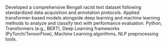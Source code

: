 Developed a comprehensive Bengali racist text dataset following standardized data acquisition and annotation protocols. Applied transformer-based models alongside deep learning and machine learning methods to analyze and classify text with performance evaluation.
Python, Transformers (e.g., BERT), Deep Learning frameworks (PyTorch/TensorFlow), Machine Learning algorithms, NLP preprocessing tools.

